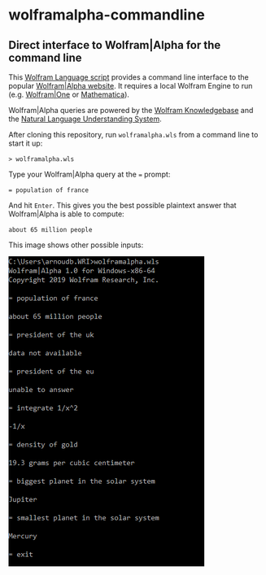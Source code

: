 # wolframalpha-commandline
## Direct interface to Wolfram|Alpha for the command line

This [Wolfram Language script](http://www.wolfram.com/wolframscript/) provides a command line interface
to the popular [Wolfram|Alpha website](https://www.wolframalpha.com/). It requires a local Wolfram Engine
to run (e.g. [Wolfram|One](http://www.wolfram.com/wolfram-one/) or [Mathematica](http://www.wolfram.com/mathematica/)). 

Wolfram|Alpha queries are powered by the [Wolfram Knowledgebase](https://www.wolfram.com/knowledgebase/) and the 
[Natural Language Understanding System](https://www.wolfram.com/natural-language-understanding/).

After cloning this repository, run `wolframalpha.wls` from a command line to start it up:

    > wolframalpha.wls

Type your Wolfram|Alpha query at the `=` prompt:

    = population of france

And hit `Enter`. This gives you the best possible plaintext answer that Wolfram|Alpha is able to compute:

    about 65 million people

This image shows other possible inputs:

![Sample](images/image-01.png)
